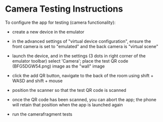 # Camera Testing Instructions
To configure the app for testing (camera functionality):
* create a new device in the emulator

* in the advanced settings of "virtual device configuration", ensure the front camera is set to "emulated" and the back camera is "virtual scene"

* launch the device, and in the settings (3 dots in right corner of the emulator toolbar)
select 'Camera'; place the test QR code (BFG5DGW54.png) image as the "wall" image

* click the add QR button, navigate to the back of the room using 
shift + WASD and shift + mouse

* position the scanner so that the test QR code is scanned

* once the QR code has been scanned, you can abort the app; the phone
will retain that position when the app is launched again

* run the camerafragment tests
